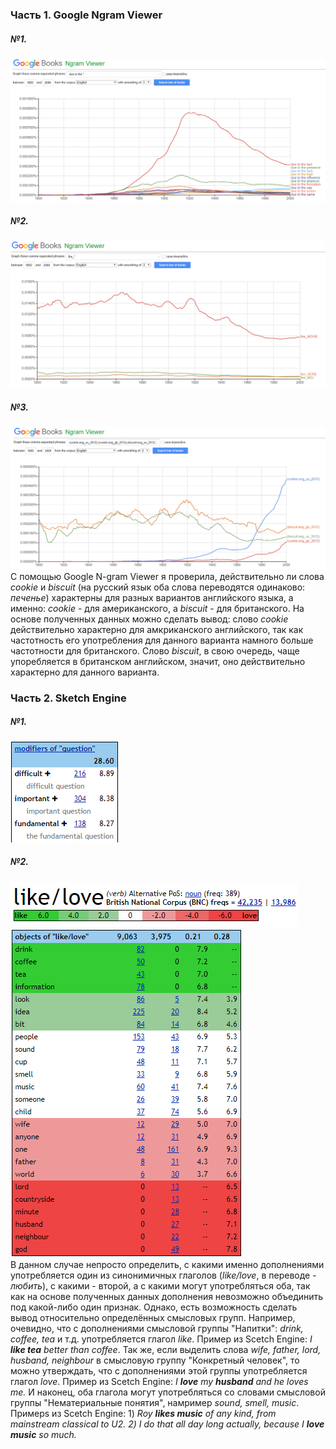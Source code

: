 ### Часть 1. Google Ngram Viewer  
##### №1.  
![](https://github.com/varvaravedeneeva/hw6/blob/master/1Скрин.PNG)  
##### №2.  
![](https://github.com/varvaravedeneeva/hw6/blob/master/2Скрин.PNG)  
##### №3.  
![](https://github.com/varvaravedeneeva/hw6/blob/master/3Скрин.PNG)  
С помощью Google N-gram Viewer я проверила, действительно ли слова *cookie* и *biscuit* (на русский язык оба слова переводятся одинаково: *печенье*) характерны для разных вариантов английского языка, а именно: *cookie* - для американского, а *biscuit* - для британского. На основе полученных данных можно сделать вывод: слово *cookie* действительно характерно для амкриканского английского, так как частотность его употребления для данного варианта намного больше частотности для британского. Слово *biscuit*, в свою очередь, чаще упоребляется в британском английском, значит, оно действительно характерно для данного варианта.  

### Часть 2. Sketch Engine  
##### №1.  
![](https://github.com/varvaravedeneeva/hw6/blob/master/СнимокModifiers.PNG)  
##### №2.  
![](https://github.com/varvaravedeneeva/hw6/blob/master/СнимокLikeLove.PNG)  
![](https://github.com/varvaravedeneeva/hw6/blob/master/СнимокObjects.PNG)  
В данном случае непросто определить, с какими именно дополнениями употребляется один из синонимичных глаголов (*like/love*, в переводе - *любить*), с какими - второй, а с какими могут употребляться оба, так как на основе полученных данных дополнения невозможно объединить под какой-либо один  признак. Однако, есть возможность сделать вывод относительно определённых смысловых групп. Например, очевидно, что с дополнениями смысловой  группы "Напитки": *drink, coffee, tea* и т.д. употребляется глагол *like*. Пример из Scetch Engine: *I **like tea** better than coffee*. Так же, если выделить слова *wife, father, lord, husband, neighbour* в смысловую группу "Конкретный человек", то можно утверждать, что с дополнениями этой группы употребляется глагол *love*. Пример из Scetch Engine:  *I **love** my **husband** and he loves me.* И наконец, оба глагола могут употребляться со словами смысловой группы "Нематериальные понятия", намример *sound, smell, music*. Примерs из Scetch Engine: 1) *Roy **likes music** of any kind, from mainstream classical to U2. 2) I do that all day long actually, because I **love music** so much.*
